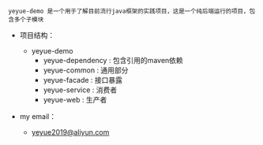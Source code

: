 ```
yeyue-demo 是一个用于了解目前流行java框架的实践项目，这是一个纯后端运行的项目，包含多个子模块
```

- 项目结构：
  - yeyue-demo
    - yeyue-dependency : 包含引用的maven依赖
    - yeyue-common : 通用部分
    - yeyue-facade : 接口暴露
    - yeyue-service : 消费者
    - yeyue-web : 生产者
    
- my email：
  - yeyue2019@aliyun.com